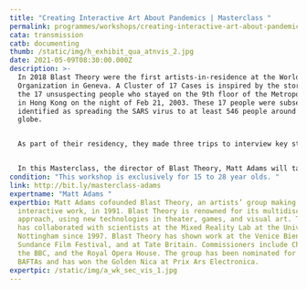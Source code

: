 ```yaml
---
title: "Creating Interactive Art About Pandemics | Masterclass "
permalink: programmes/workshops/creating-interactive-art-about-pandemics/
cata: transmission
catb: documenting
thumb: /static/img/h_exhibit_qua_atnvis_2.jpg
date: 2021-05-09T08:30:00.000Z
description: >-
  In 2018 Blast Theory were the first artists-in-residence at the World Health
  Organization in Geneva. A Cluster of 17 Cases is inspired by the stories of
  the 17 unsuspecting people who stayed on the 9th floor of the Metropole Hotel
  in Hong Kong on the night of Feb 21, 2003. These 17 people were subsequently
  identified as spreading the SARS virus to at least 546 people around the
  globe.


  As part of their residency, they made three trips to interview key staff at the Strategic Health Operations Centre (SHOC), which monitors epidemics and pandemics across the world and coordinates international collaboration in response. They explored how epidemiologists studied the movements of each of the guests in the Metropole Hotel that night; even conducting tests to trace airflow between rooms.


  In this Masterclass, the director of Blast Theory, Matt Adams will take you behind-the-scenes to explore the process of making an interactive exhibit inspired by the events that occurred in Metropole Hotel on that fateful night. 
condition: "This workshop is exclusively for 15 to 28 year olds. "
link: http://bit.ly/masterclass-adams
expertname: "Matt Adams "
expertbio: Matt Adams cofounded Blast Theory, an artists’ group making
  interactive work, in 1991. Blast Theory is renowned for its multidisciplinary
  approach, using new technologies in theater, games, and visual art. The group
  has collaborated with scientists at the Mixed Reality Lab at the University of
  Nottingham since 1997. Blast Theory has shown work at the Venice Biennale, the
  Sundance Film Festival, and at Tate Britain. Commissioners include Channel 4,
  the BBC, and the Royal Opera House. The group has been nominated for four
  BAFTAs and has won the Golden Nica at Prix Ars Electronica.
expertpic: /static/img/a_wk_sec_vis_1.jpg
---
```

